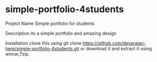 # simple-portfolio-4students
Project Name
Simple portfolio for students

Description
its a simple portfolio and amazing design



Installation
clone this using git clone https://github.com/devarajan-here/simple-portfolio-4students.git
or
download it and extract it using winrar,7zip.



